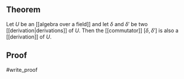 ## Theorem
Let $U$ be an [[algebra over a field]] and let $\delta$ and $\delta'$ be two [[derivation|derivations]] of $U$. Then the [[commutator]] $[\delta,\delta']$ is also a [[derivation]] of $U$.
## Proof
#write_proof 